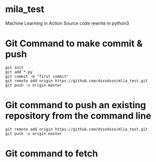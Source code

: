 # mila_test
   Machine Learning in Action
   Source code rewrite in python3

# Git Command to make commit & push

```
git init
git add *.py
git commit -m "first commit"
git remote add origin https://github.com/dssndssn/mlia_test.git
git push -u origin master
```

# Git command to push an existing repository from the command line
```
git remote add origin https://github.com/dssndssn/mlia_test.git
git push -u origin master
```

# Git command to fetch
